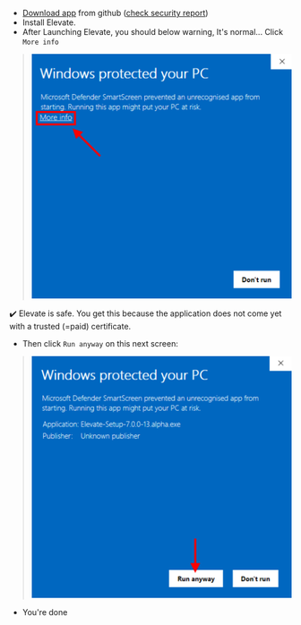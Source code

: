 - <a href="https://github.com/thomaschampagne/elevate/releases/download/7.0.0-beta.2/Elevate-Setup-7.0.0-beta.2.exe" target="_blank">Download app</a> from github (<a href="https://www.virustotal.com/gui/file/2aa61322b118e181bb07e36c49b04ae17d75129ad3b716cd94deffc1086d3cf1" target="_blank">check security report</a>)
- Install Elevate.
- After Launching Elevate, you should below warning, It's normal... Click `More info`

> ![](./imgs/Windows/more-info.png)

✔️ Elevate is safe. You get this because the application does not come yet with a trusted (=paid) certificate.

- Then click `Run anyway` on this next screen:

> ![](./imgs/Windows/run-anyway.png)

- You're done
